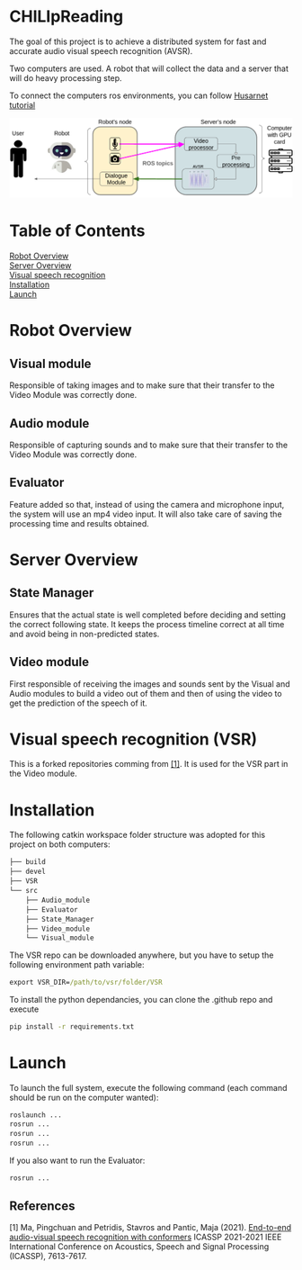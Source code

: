 # CHILIpReading

The goal of this project is to achieve a distributed system for fast and accurate audio visual speech recognition (AVSR).

Two computers are used. A robot that will collect the data and a server that will do heavy processing step.

To connect the computers ros environments, you can follow [Husarnet tutorial](https://husarion.com/tutorials/ros-tutorials/5-running-ros-on-multiple-machines/)

![Distibuted Structure Graph](https://raw.githubusercontent.com/CHILIpReading/.github/main/images/distributed_structure.png)


# Table of Contents  
[Robot Overview](#ro)  
[Server Overview](#so)  
[Visual speech recognition](#vsr)   
[Installation](#installation)   
[Launch](#launch)   

<a name="ro"/> 

# Robot Overview

## Visual module
Responsible of taking images and to make sure that their transfer to the Video Module was correctly done.

## Audio module
Responsible of capturing sounds and to make sure that their transfer to the Video Module was correctly done.

## Evaluator
Feature added so that, instead of using the camera and microphone input, the system will use an mp4 video input. It will also take care of saving the processing time and results obtained.

<a name="so"/>

# Server Overview

## State Manager
Ensures that the actual state is well completed before deciding and setting the correct following state. It keeps the process timeline correct at all time and avoid being in non-predicted states.

## Video module
First responsible of receiving the images and sounds sent by the Visual and Audio modules to build a video out of them and then of using the video to get the prediction of the speech of it.

<a name="vsr"/>

# Visual speech recognition (VSR)
This is a forked repositories comming from [[1]](#1). It is used for the VSR part in the Video module.


<a name="installation"/>

# Installation
The following catkin workspace folder structure was adopted for this project on both computers:

```bash
├── build
├── devel
├── VSR
└── src
    ├── Audio_module
    ├── Evaluator
    ├── State_Manager
    ├── Video_module
    └── Visual_module
```

The VSR repo can be downloaded anywhere, but you have to setup the following environment path variable:
```cmd
export VSR_DIR=/path/to/vsr/folder/VSR
```

To install the python dependancies, you can clone the .github repo and execute
```cmd
pip install -r requirements.txt
```

<a name="launch"/> 

# Launch
To launch the full system, execute the following command (each command should be run on the computer wanted):
```cmd
roslaunch ...
rosrun ...
rosrun ...
rosrun ...
```

If you also want to run the Evaluator:
```cmd
rosrun ...
```

## References
<a id="1">[1]</a> 
Ma, Pingchuan and Petridis, Stavros and Pantic, Maja (2021). 
[End-to-end audio-visual speech recognition with conformers](https://github.com/mpc001/Visual_Speech_Recognition_for_Multiple_Languages)
ICASSP 2021-2021 IEEE International Conference on Acoustics, Speech and Signal Processing (ICASSP), 7613-7617.

